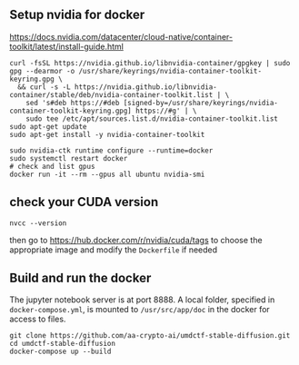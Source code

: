 ## Setup nvidia for docker
https://docs.nvidia.com/datacenter/cloud-native/container-toolkit/latest/install-guide.html

```
curl -fsSL https://nvidia.github.io/libnvidia-container/gpgkey | sudo gpg --dearmor -o /usr/share/keyrings/nvidia-container-toolkit-keyring.gpg \
  && curl -s -L https://nvidia.github.io/libnvidia-container/stable/deb/nvidia-container-toolkit.list | \
    sed 's#deb https://#deb [signed-by=/usr/share/keyrings/nvidia-container-toolkit-keyring.gpg] https://#g' | \
    sudo tee /etc/apt/sources.list.d/nvidia-container-toolkit.list
sudo apt-get update
sudo apt-get install -y nvidia-container-toolkit

sudo nvidia-ctk runtime configure --runtime=docker
sudo systemctl restart docker
# check and list gpus
docker run -it --rm --gpus all ubuntu nvidia-smi
```

## check your CUDA version
`nvcc --version`

then go to https://hub.docker.com/r/nvidia/cuda/tags to choose the appropriate image and modify the `Dockerfile` if needed

## Build and run the docker
The jupyter notebook server is at port 8888.
A local folder, specified in `docker-compose.yml`, is mounted to `/usr/src/app/doc` in the docker for access to files.
```
git clone https://github.com/aa-crypto-ai/umdctf-stable-diffusion.git
cd umdctf-stable-diffusion
docker-compose up --build
```
